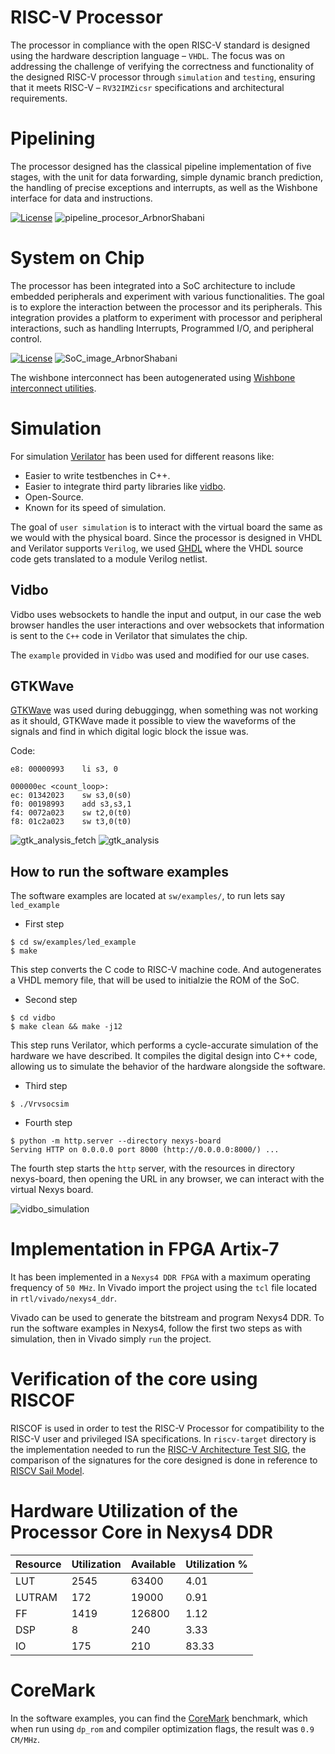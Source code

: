 # RISC-V Processor
The processor in compliance with the open RISC-V standard is designed using the hardware description language – `VHDL`. The focus was on addressing the challenge of verifying the correctness and functionality of the designed RISC-V processor through `simulation` and `testing`, ensuring that it meets RISC-V – `RV32IMZicsr` specifications and architectural requirements.

# Pipelining
The processor designed has the classical pipeline implementation of five stages, with the unit for data forwarding, simple dynamic branch prediction, the handling of precise exceptions and interrupts, as well as the Wishbone interface for data and instructions.

[![License](https://img.shields.io/badge/License-BSD_3--Clause-blue.svg)](https://opensource.org/licenses/BSD-3-Clause)
![pipeline_procesor_ArbnorShabani](res/pipeline_procesor_ArbnorShabani.png)

# System on Chip
The processor has been integrated into a SoC architecture to include embedded peripherals and experiment with various functionalities. The goal is to explore the interaction between the processor and its peripherals.
This integration provides a platform to experiment with processor and peripheral interactions, such as handling Interrupts, Programmed I/O, and peripheral control.

[![License](https://img.shields.io/badge/License-BSD_3--Clause-blue.svg)](https://opensource.org/licenses/BSD-3-Clause)
![SoC_image_ArbnorShabani](res/processor_integrated_into_soc.png)

The wishbone interconnect has been autogenerated using [Wishbone interconnect utilities](https://github.com/olofk/wb_intercon).
# Simulation
For simulation [Verilator](https://github.com/verilator/verilator) has been used for different reasons like:
* Easier to write testbenches in C++.
* Easier to integrate third party libraries like [vidbo](https://github.com/olofk/vidbo).
* Open-Source.
* Known for its speed of simulation.

The goal of `user simulation` is to interact with the virtual board the same as we would with the physical board. Since the processor is designed in VHDL and Verilator supports `Verilog`, we used [GHDL](https://github.com/ghdl/ghdl) where the VHDL source code gets translated to a module Verilog netlist.

## Vidbo
Vidbo uses websockets to handle the input and output, in our case the web browser handles the user interactions and over websockets that information is sent to the `C++` code in Verilator that simulates the chip.

The `example` provided in `Vidbo` was used and modified for our use cases.

## GTKWave
[GTKWave](https://github.com/gtkwave/gtkwave) was used during debuggingg, when something was not working as it should, GTKWave made it possible to view the waveforms of the signals and find in which digital logic block the issue was.

Code:
```
e8: 00000993    li s3, 0

000000ec <count_loop>:
ec: 01342023    sw s3,0(s0)
f0: 00198993    add s3,s3,1
f4: 0072a023    sw t2,0(t0)
f8: 01c2a023    sw t3,0(t0)
```
![gtk_analysis_fetch](res/gtk_analysis_fetch.png)
![gtk_analysis](res/gtk_analysis.png)

## How to run the software examples

The software examples are located at `sw/examples/`, to run lets say `led_example`

* First step
```
$ cd sw/examples/led_example
$ make
```
This step converts the C code to RISC-V machine code. And autogenerates a VHDL memory file, that will be used to initialzie the ROM of the SoC.
* Second step
```
$ cd vidbo
$ make clean && make -j12
```
This step runs Verilator, which performs a cycle-accurate simulation of the hardware we have described. It compiles the digital design into C++ code, allowing us to simulate the behavior of the hardware alongside the software.
* Third step
```
$ ./Vrvsocsim
```
* Fourth step
```
$ python -m http.server --directory nexys-board
Serving HTTP on 0.0.0.0 port 8000 (http://0.0.0.0:8000/) ...
```
The fourth step starts the `http` server, with the resources in directory nexys-board, then opening the URL in any browser, we can interact with the virtual Nexys board.

![vidbo_simulation](res/virtual_board_simulation.png)
# Implementation in FPGA Artix-7
It has been implemented in a `Nexys4 DDR FPGA` with a maximum operating frequency of `50 MHz`.
In Vivado import the project using the `tcl` file located in `rtl/vivado/nexys4_ddr`.

Vivado can be used to generate the bitstream and program Nexys4 DDR. To run the software examples in Nexys4, follow the first two steps as with simulation, then in Vivado simply `run` the project.

# Verification of the core using RISCOF
RISCOF is used in order to test the RISC-V Processor for compatibility to the RISC-V user and privileged ISA specifications. In `riscv-target` directory is the implementation needed to run the [RISC-V Architecture Test SIG](https://github.com/riscv-non-isa/riscv-arch-test), the comparison of the signatures for the core designed is done in reference to [RISCV Sail Model](https://github.com/riscv/sail-riscv).

# Hardware Utilization of the Processor Core in Nexys4 DDR

| Resource      | Utilization   | Available   | Utilization % |
| ------------- | ------------- | ------------- | ------------- |
| LUT     | 2545   | 63400   | 4.01   |
| LUTRAM  | 172   | 19000   | 0.91   |
| FF  | 1419   | 126800   | 1.12   |
| DSP  | 8   | 240   | 3.33   |
| IO  | 175   | 210   | 83.33   |

# CoreMark
In the software examples, you can find the [CoreMark](https://github.com/eembc/coremark) benchmark, which when run using `dp_rom` and compiler optimization flags, the result was `0.9 CM/MHz`.


